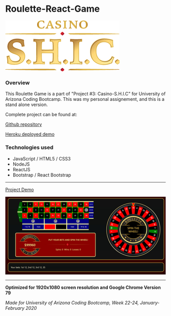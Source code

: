 # Roulette-React-Game

![Logo](public/resources/shic_logo2.png)

### Overview

This Roulette Game is a part of "Project #3: Casino-S.H.I.C" for University of Arizona Coding Bootcamp.
This was my personal assignement, and this is a stand alone version.

Complete project can be found at:

[Github repository](https://github.com/cchitla/casino-shic)

[Heroku deployed demo](https://casino-shic.herokuapp.com/)

### Technologies used

* JavaScript / HTML5 / CSS3
* NodeJS
* ReactJS
* Bootstrap / React Bootstrap

---

[Project Demo](https://malinkamell.github.io/Roulette-Game-React/)

![Screenshot](public/resources/screen.jpg)

---

**Optimized for 1920x1080 screen resolution and Google Chrome Version 79**

_Made for University of Arizona Coding Bootcamp, Week 22-24, January-February 2020_



